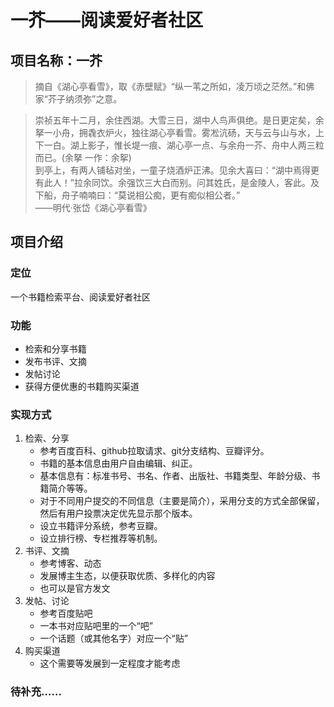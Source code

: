 # 一芥——阅读爱好者社区  


## 项目名称：一芥  
> 摘自《湖心亭看雪》，取《赤壁赋》“纵一苇之所如，凌万顷之茫然。”和佛家“芥子纳须弥”之意。  

> 崇祯五年十二月，余住西湖。大雪三日，湖中人鸟声俱绝。是日更定矣，余拏一小舟，拥毳衣炉火，独往湖心亭看雪。雾凇沆砀，天与云与山与水，上下一白。湖上影子，惟长堤一痕、湖心亭一点、与余舟一芥、舟中人两三粒而已。(余拏 一作：余挐)  
> 到亭上，有两人铺毡对坐，一童子烧酒炉正沸。见余大喜曰：“湖中焉得更有此人！”拉余同饮。余强饮三大白而别。问其姓氏，是金陵人，客此。及下船，舟子喃喃曰：“莫说相公痴，更有痴似相公者。”  
> ——明代·张岱《湖心亭看雪》  

## 项目介绍  

### 定位  
一个书籍检索平台、阅读爱好者社区  

### 功能  
* 检索和分享书籍  
* 发布书评、文摘  
* 发帖讨论  
* 获得方便优惠的书籍购买渠道  

### 实现方式  
1. 检索、分享  
    * 参考百度百科、github拉取请求、git分支结构、豆瓣评分。  
    * 书籍的基本信息由用户自由编辑、纠正。  
    * 基本信息有：标准书号、书名、作者、出版社、书籍类型、年龄分级、书籍简介等等。  
    * 对于不同用户提交的不同信息（主要是简介），采用分支的方式全部保留，然后有用户投票决定优先显示那个版本。  
    * 设立书籍评分系统，参考豆瓣。  
    * 设立排行榜、专栏推荐等机制。  
2. 书评、文摘  
    * 参考博客、动态  
    * 发展博主生态，以便获取优质、多样化的内容  
    * 也可以是官方发文  
3. 发帖、讨论  
    * 参考百度贴吧  
    * 一本书对应贴吧里的一个“吧”  
    * 一个话题（或其他名字）对应一个“贴”  
4. 购买渠道  
    * 这个需要等发展到一定程度才能考虑  

### 待补充……